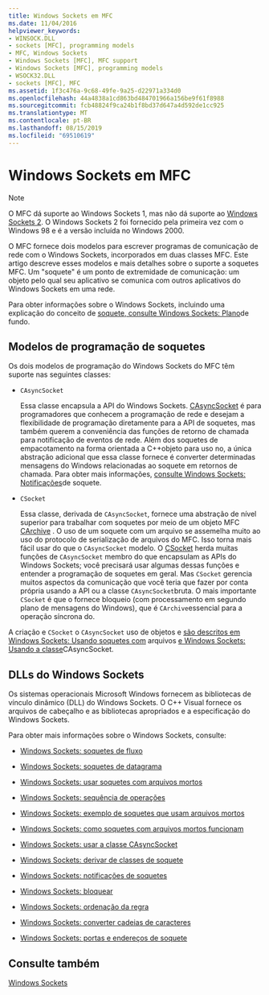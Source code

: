 ```yaml
---
title: Windows Sockets em MFC
ms.date: 11/04/2016
helpviewer_keywords:
- WINSOCK.DLL
- sockets [MFC], programming models
- MFC, Windows Sockets
- Windows Sockets [MFC], MFC support
- Windows Sockets [MFC], programming models
- WSOCK32.DLL
- sockets [MFC], MFC
ms.assetid: 1f3c476a-9c68-49fe-9a25-d22971a334d0
ms.openlocfilehash: 44a4838a1cd863bd484701966a156be9f61f8988
ms.sourcegitcommit: fcb48824f9ca24b1f8bd37d647a4d592de1cc925
ms.translationtype: MT
ms.contentlocale: pt-BR
ms.lasthandoff: 08/15/2019
ms.locfileid: "69510619"
---
```

# <a name="windows-sockets-in-mfc"></a>Windows Sockets em MFC

> [!NOTE]
>  O MFC dá suporte ao Windows Sockets 1, mas não dá suporte ao [Windows Sockets 2](/windows/win32/WinSock/windows-sockets-start-page-2). O Windows Sockets 2 foi fornecido pela primeira vez com o Windows 98 e é a versão incluída no Windows 2000.

O MFC fornece dois modelos para escrever programas de comunicação de rede com o Windows Sockets, incorporados em duas classes MFC. Este artigo descreve esses modelos e mais detalhes sobre o suporte a soquetes MFC. Um "soquete" é um ponto de extremidade de comunicação: um objeto pelo qual seu aplicativo se comunica com outros aplicativos do Windows Sockets em uma rede.

Para obter informações sobre o Windows Sockets, incluindo uma explicação do conceito de [soquete, consulte Windows Sockets: Plano](../mfc/windows-sockets-background.md)de fundo.

##  <a name="_core_sockets_programming_models"></a>Modelos de programação de soquetes

Os dois modelos de programação do Windows Sockets do MFC têm suporte nas seguintes classes:

- `CAsyncSocket`

   Essa classe encapsula a API do Windows Sockets. [CAsyncSocket](../mfc/reference/casyncsocket-class.md) é para programadores que conhecem a programação de rede e desejam a flexibilidade de programação diretamente para a API de soquetes, mas também querem a conveniência das funções de retorno de chamada para notificação de eventos de rede. Além dos soquetes de empacotamento na forma orientada a C++objeto para uso no, a única abstração adicional que essa classe fornece é converter determinadas mensagens do Windows relacionadas ao soquete em retornos de chamada. Para obter mais informações, [consulte Windows Sockets: Notificações](../mfc/windows-sockets-socket-notifications.md)de soquete.

- `CSocket`

   Essa classe, derivada de `CAsyncSocket`, fornece uma abstração de nível superior para trabalhar com soquetes por meio de um objeto MFC [CArchive](../mfc/reference/carchive-class.md) . O uso de um soquete com um arquivo se assemelha muito ao uso do protocolo de serialização de arquivos do MFC. Isso torna mais fácil usar do que o `CAsyncSocket` modelo. O [CSocket](../mfc/reference/csocket-class.md) herda muitas funções de `CAsyncSocket` membro do que encapsulam as APIs do Windows Sockets; você precisará usar algumas dessas funções e entender a programação de soquetes em geral. Mas `CSocket` gerencia muitos aspectos da comunicação que você teria que fazer por conta própria usando a API ou a classe `CAsyncSocket`bruta. O mais importante `CSocket` é que o fornece bloqueio (com processamento em segundo plano de mensagens do Windows), que é `CArchive`essencial para a operação síncrona do.

A criação e `CSocket` o `CAsyncSocket` uso de objetos e [são descritos em Windows Sockets: Usando soquetes com](../mfc/windows-sockets-using-sockets-with-archives.md) arquivos [e Windows Sockets: Usando a classe](../mfc/windows-sockets-using-class-casyncsocket.md)CAsyncSocket.

##  <a name="_core_mfc_socket_samples_and_windows_sockets_dlls"></a>DLLs do Windows Sockets

Os sistemas operacionais Microsoft Windows fornecem as bibliotecas de vínculo dinâmico (DLL) do Windows Sockets. O C++ Visual fornece os arquivos de cabeçalho e as bibliotecas apropriados e a especificação do Windows Sockets.

Para obter mais informações sobre o Windows Sockets, consulte:

- [Windows Sockets: soquetes de fluxo](../mfc/windows-sockets-stream-sockets.md)

- [Windows Sockets: soquetes de datagrama](../mfc/windows-sockets-datagram-sockets.md)

- [Windows Sockets: usar soquetes com arquivos mortos](../mfc/windows-sockets-using-sockets-with-archives.md)

- [Windows Sockets: sequência de operações](../mfc/windows-sockets-sequence-of-operations.md)

- [Windows Sockets: exemplo de soquetes que usam arquivos mortos](../mfc/windows-sockets-example-of-sockets-using-archives.md)

- [Windows Sockets: como soquetes com arquivos mortos funcionam](../mfc/windows-sockets-how-sockets-with-archives-work.md)

- [Windows Sockets: usar a classe CAsyncSocket](../mfc/windows-sockets-using-class-casyncsocket.md)

- [Windows Sockets: derivar de classes de soquete](../mfc/windows-sockets-deriving-from-socket-classes.md)

- [Windows Sockets: notificações de soquetes](../mfc/windows-sockets-socket-notifications.md)

- [Windows Sockets: bloquear](../mfc/windows-sockets-blocking.md)

- [Windows Sockets: ordenação da regra](../mfc/windows-sockets-byte-ordering.md)

- [Windows Sockets: converter cadeias de caracteres](../mfc/windows-sockets-converting-strings.md)

- [Windows Sockets: portas e endereços de soquete](../mfc/windows-sockets-ports-and-socket-addresses.md)

## <a name="see-also"></a>Consulte também

[Windows Sockets](../mfc/windows-sockets.md)
